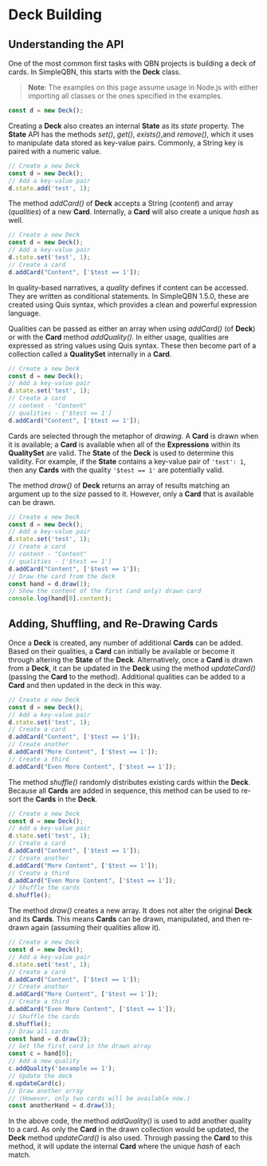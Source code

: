 # Deck Building

## Understanding the API

One of the most common first tasks with QBN projects is building a deck of cards. In SimpleQBN, this starts with the **Deck** class.

> **Note**: The examples on this page assume usage in Node.js with either importing all classes or the ones specified in the examples.

```JavaScript
const d = new Deck();
```

Creating a **Deck** also creates an internal **State** as its *state* property. The **State** API has the methods *set()*, *get()*, *exists()*,and *remove()*, which it uses to manipulate data stored as key-value pairs. Commonly, a String key is paired with a numeric value.

```javascript
// Create a new Deck
const d = new Deck();
// Add a key-value pair
d.state.add('test', 1);
```

The method *addCard()* of **Deck** accepts a String (*content*) and array (*qualities*) of a new **Card**. Internally, a **Card** will also create a unique *hash* as well.

```javascript
// Create a new Deck
const d = new Deck();
// Add a key-value pair
d.state.set('test', 1);
// Create a card
d.addCard("Content", ['$test == 1']);
```

In quality-based narratives, a *quality* defines if content can be accessed. They are written as conditional statements. In SimpleQBN 1.5.0, these are created using Quis syntax, which provides a clean and powerful expression language.

Qualities can be passed as either an array when using *addCard()* (of **Deck**) or with the **Card** method *addQuality()*. In either usage, qualities are expressed as string values using Quis syntax. These then become part of a collection called a **QualitySet** internally in a **Card**.

```JavaScript
// Create a new Deck
const d = new Deck();
// Add a key-value pair
d.state.set('test', 1);
// Create a card
// content - "Content"  
// qualities - ['$test == 1']
d.addCard("Content", ['$test == 1']);
```

Cards are selected through the metaphor of *drawing*. A **Card** is drawn when it is available; a **Card** is available when all of the **Expressions** within its **QualitySet** are valid. The **State** of the **Deck** is used to determine this validity. For example, if the **State** contains a key-value pair of `'test': 1`, then any **Cards** with the quality `'$test == 1'` are potentially valid.

The method *draw()* of **Deck** returns an array of results matching an argument up to the *size* passed to it. However, only a **Card** that is available can be drawn.

```javascript
// Create a new Deck
const d = new Deck();
// Add a key-value pair
d.state.set('test', 1);
// Create a card
// content - "Content"
// qualities - ['$test == 1']
d.addCard("Content", ['$test == 1']);
// Draw the card from the deck
const hand = d.draw(1);
// Show the content of the first (and only) drawn card
console.log(hand[0].content);
```

## Adding, Shuffling, and Re-Drawing Cards

Once a **Deck** is created, any number of additional **Cards** can be added. Based on their qualities, a **Card** can initially be available or become it through altering the **State** of the **Deck**. Alternatively, once a **Card** is drawn from a **Deck**, it can be updated in the **Deck** using the method *updateCard()* (passing the **Card** to the method). Additional qualities can be added to a **Card** and then updated in the deck in this way.

```javascript
// Create a new Deck
const d = new Deck();
// Add a key-value pair
d.state.set('test', 1);
// Create a card
d.addCard("Content", ['$test == 1']);
// Create another
d.addCard("More Content", ['$test == 1']);
// Create a third
d.addCard("Even More Content", ['$test == 1']);
```

The method *shuffle()* randomly distributes existing cards within the **Deck**. Because all **Cards** are added in sequence, this method can be used to re-sort the **Cards** in the **Deck**.

```javascript
// Create a new Deck
const d = new Deck();
// Add a key-value pair
d.state.set('test', 1);
// Create a card
d.addCard("Content", ['$test == 1']);
// Create another
d.addCard("More Content", ['$test == 1']);
// Create a third
d.addCard("Even More Content", ['$test == 1']);
// Shuffle the cards
d.shuffle();
```

The method *draw()* creates a new array. It does not alter the original **Deck** and its **Cards**. This means **Cards** can be drawn, manipulated, and then re-drawn again (assuming their qualities allow it).

```javascript
// Create a new Deck
const d = new Deck();
// Add a key-value pair
d.state.set('test', 1);
// Create a card
d.addCard("Content", ['$test == 1']);
// Create another
d.addCard("More Content", ['$test == 1']);
// Create a third
d.addCard("Even More Content", ['$test == 1']);
// Shuffle the cards
d.shuffle();
// Draw all cards
const hand = d.draw(3);
// Get the first card in the drawn array
const c = hand[0];
// Add a new quality
c.addQuality('$example == 1');
// Update the deck
d.updateCard(c);
// Draw another array
// (However, only two cards will be available now.)
const anotherHand = d.draw(3);
```

In the above code, the method *addQuality()* is used to add another quality to a card. As only the **Card** in the drawn collection would be updated, the **Deck** method *updateCard()* is also used. Through passing the **Card** to this method, it will update the internal **Card** where the unique *hash* of each match.
